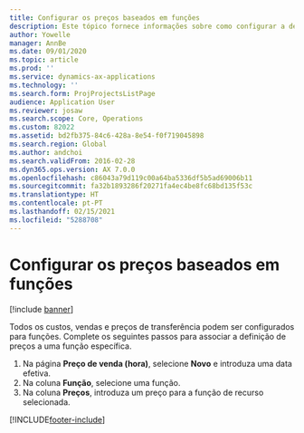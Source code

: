 ```yaml
---
title: Configurar os preços baseados em funções
description: Este tópico fornece informações sobre como configurar a definição de preços para funções específicas.
author: Yowelle
manager: AnnBe
ms.date: 09/01/2020
ms.topic: article
ms.prod: ''
ms.service: dynamics-ax-applications
ms.technology: ''
ms.search.form: ProjProjectsListPage
audience: Application User
ms.reviewer: josaw
ms.search.scope: Core, Operations
ms.custom: 82022
ms.assetid: bd2fb375-84c6-428a-8e54-f0f719045898
ms.search.region: Global
ms.author: andchoi
ms.search.validFrom: 2016-02-28
ms.dyn365.ops.version: AX 7.0.0
ms.openlocfilehash: c86043a79d119c00a64ba5336df5b5ad69006b11
ms.sourcegitcommit: fa32b1893286f20271fa4ec4be8fc68bd135f53c
ms.translationtype: HT
ms.contentlocale: pt-PT
ms.lasthandoff: 02/15/2021
ms.locfileid: "5288708"
---
```

# <a name="set-up-role-based-pricing"></a>Configurar os preços baseados em funções

[!include [banner](../includes/banner.md)]

Todos os custos, vendas e preços de transferência podem ser configurados para funções. Complete os seguintes passos para associar a definição de preços a uma função específica.

1. Na página **Preço de venda (hora)**, selecione **Novo** e introduza uma data efetiva.
2. Na coluna **Função**, selecione uma função.
3. Na coluna **Preços**, introduza um preço para a função de recurso selecionada.


[!INCLUDE[footer-include](../includes/footer-banner.md)]
